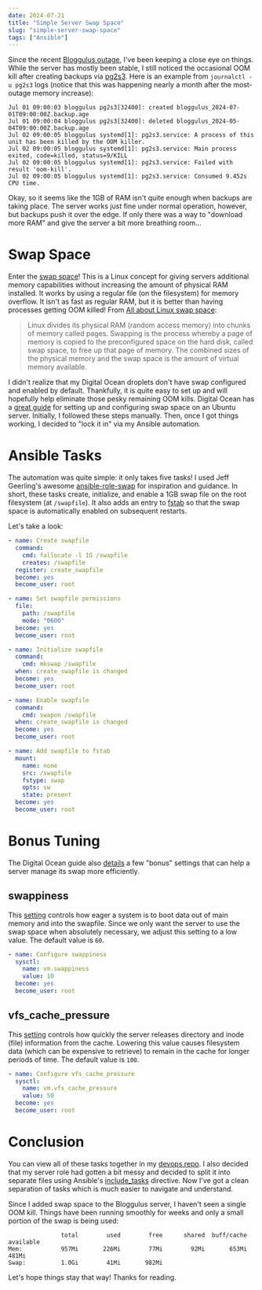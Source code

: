 ```yaml
---
date: 2024-07-21
title: "Simple Server Swap Space"
slug: "simple-server-swap-space"
tags: ["Ansible"]
---
```


Since the recent [Bloggulus outage](/posts/bloggulus-outage-postmortem/), I've been keeping a close eye on things.
While the server has mostly been stable, I still noticed the occasional OOM kill after creating backups via [pg2s3](https://github.com/theandrew168/pg2s3).
Here is an example from `journalctl -u pg2s3` logs (notice that this was happening nearly a month after the most-outage memory increase):

```
Jul 01 09:00:03 bloggulus pg2s3[32400]: created bloggulus_2024-07-01T09:00:00Z.backup.age
Jul 01 09:00:04 bloggulus pg2s3[32400]: deleted bloggulus_2024-05-04T09:00:00Z.backup.age
Jul 02 09:00:05 bloggulus systemd[1]: pg2s3.service: A process of this unit has been killed by the OOM killer.
Jul 02 09:00:05 bloggulus systemd[1]: pg2s3.service: Main process exited, code=killed, status=9/KILL
Jul 02 09:00:05 bloggulus systemd[1]: pg2s3.service: Failed with result 'oom-kill'.
Jul 02 09:00:05 bloggulus systemd[1]: pg2s3.service: Consumed 9.452s CPU time.
```

Okay, so it seems like the 1GB of RAM isn't quite enough when backups are taking place.
The server works just fine under normal operation, however, but backups push it over the edge.
If only there was a way to "download more RAM" and give the server a bit more breathing room...

# Swap Space

Enter the [swap space](https://wiki.archlinux.org/title/Swap)!
This is a Linux concept for giving servers additional memory capabilities without increasing the amount of physical RAM installed.
It works by using a regular file (on the filesystem) for memory overflow.
It isn't as fast as regular RAM, but it is better than having processes getting OOM killed!
From [All about Linux swap space](https://www.linux.com/news/all-about-linux-swap-space/):

> Linux divides its physical RAM (random access memory) into chunks of memory called pages.
> Swapping is the process whereby a page of memory is copied to the preconfigured space on the hard disk, called swap space, to free up that page of memory.
> The combined sizes of the physical memory and the swap space is the amount of virtual memory available.

I didn't realize that my Digital Ocean droplets don't have swap configured and enabled by default.
Thankfully, it is quite easy to set up and will hopefully help eliminate those pesky remaining OOM kills.
Digital Ocean has a [great guide](https://www.digitalocean.com/community/tutorials/how-to-add-swap-space-on-ubuntu-22-04) for setting up and configuring swap space on an Ubuntu server.
Initially, I followed these steps manually.
Then, once I got things working, I decided to "lock it in" via my Ansible automation.

# Ansible Tasks

The automation was quite simple: it only takes five tasks!
I used Jeff Geerling's awesome [ansible-role-swap](https://github.com/geerlingguy/ansible-role-swap/tree/master) for inspiration and guidance.
In short, these tasks create, initialize, and enable a 1GB swap file on the root filesystem (at `/swapfile`).
It also adds an entry to [fstab](https://wiki.archlinux.org/title/Fstab) so that the swap space is automatically enabled on subsequent restarts.

Let's take a look:

```yml
- name: Create swapfile
  command:
    cmd: fallocate -l 1G /swapfile
    creates: /swapfile
  register: create_swapfile
  become: yes
  become_user: root

- name: Set swapfile permissions
  file:
    path: /swapfile
    mode: "0600"
  become: yes
  become_user: root

- name: Initialize swapfile
  command:
    cmd: mkswap /swapfile
  when: create_swapfile is changed
  become: yes
  become_user: root

- name: Enable swapfile
  command:
    cmd: swapon /swapfile
  when: create_swapfile is changed
  become: yes
  become_user: root

- name: Add swapfile to fstab
  mount:
    name: none
    src: /swapfile
    fstype: swap
    opts: sw
    state: present
  become: yes
  become_user: root
```

# Bonus Tuning

The Digital Ocean guide also [details](https://www.digitalocean.com/community/tutorials/how-to-add-swap-space-on-ubuntu-22-04#step-6-tuning-your-swap-settings) a few "bonus" settings that can help a server manage its swap more efficiently.

## swappiness

This [setting](https://docs.kernel.org/admin-guide/sysctl/vm.html#swappiness) controls how eager a system is to boot data out of main memory and into the swapfile.
Since we only want the server to use the swap space when absolutely necessary, we adjust this setting to a low value.
The default value is `60`.

```yml
- name: Configure swappiness
  sysctl:
    name: vm.swappiness
    value: 10
  become: yes
  become_user: root
```

## vfs_cache_pressure

This [setting](https://docs.kernel.org/admin-guide/sysctl/vm.html#vfs-cache-pressure) controls how quickly the server releases directory and inode (file) information from the cache.
Lowering this value causes filesystem data (which can be expensive to retrieve) to remain in the cache for longer periods of time.
The default value is `100`.

```yml
- name: Configure vfs_cache_pressure
  sysctl:
    name: vm.vfs_cache_pressure
    value: 50
  become: yes
  become_user: root
```

# Conclusion

You can view all of these tasks together in my [devops repo](https://github.com/theandrew168/devops/blob/main/roles/server/tasks/swap.yml).
I also decided that my server role had gotten a bit messy and decided to split it into separate files using Ansible's [include_tasks](https://docs.ansible.com/ansible/latest/collections/ansible/builtin/include_tasks_module.html) directive.
Now I've got a clean separation of tasks which is much easier to navigate and understand.

Since I added swap space to the Bloggulus server, I haven't seen a single OOM kill.
Things have been running smoothly for weeks and only a small portion of the swap is being used:

```
               total        used        free      shared  buff/cache   available
Mem:           957Mi       226Mi        77Mi        92Mi       653Mi       481Mi
Swap:          1.0Gi        41Mi       982Mi
```

Let's hope things stay that way! Thanks for reading.

